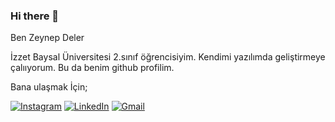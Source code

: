 ### Hi there 👋
Ben Zeynep Deler 

İzzet Baysal Üniversitesi 2.sınıf öğrencisiyim. Kendimi yazılımda geliştirmeye çalııyorum. Bu da benim github profilim.

Bana ulaşmak İçin;

[![Instagram](https://img.shields.io/badge/Instagram-000000?style=for-the-badge&logo=Instagram&logoColor=whit)](https://www.instagram.com/zeynep.deler) 
[![LinkedIn](https://img.shields.io/badge/LinkedIn-0077B5?style=for-the-badge&logo=linkedin&logoColor=white)](https://www.linkedin.com/in/zeynep-deler-2a297a21a )
[![Gmail](https://img.shields.io/badge/Gmail-D14836?style=for-the-badge&logo=gmail&logoColor=white)](mailto:zeynepdeler@gmail.com)

<!--
**justcodess/justcodess** is a ✨ _special_ ✨ repository because its `README.md` (this file) appears on your GitHub profile.

Here are some ideas to get you started:

- 🔭 I’m currently working on ...
- 🌱 I’m currently learning ...
- 👯 I’m looking to collaborate on ...
- 🤔 I’m looking for help with ...
- 💬 Ask me about ...
- 📫 How to reach me: ...
- 😄 Pronouns: ...
- ⚡ Fun fact: ...
-->
